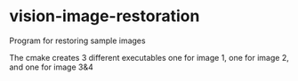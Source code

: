 # vision-image-restoration
Program for restoring sample images

The cmake creates 3 different executables
one for image 1, one for image 2, and one for image 3&4
